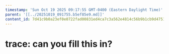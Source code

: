 ```yaml
---
timestamp: 'Sun Oct 19 2025 09:17:55 GMT-0400 (Eastern Daylight Time)'
parent: '[[../20251019_091755.b5ef85e9.md]]'
content_id: 7d41c9b0a23ef0e0722fad00831ed4ca7c3a562e4814c56b9b1cb9d47516585b
---
```


# trace: can you fill this in?

